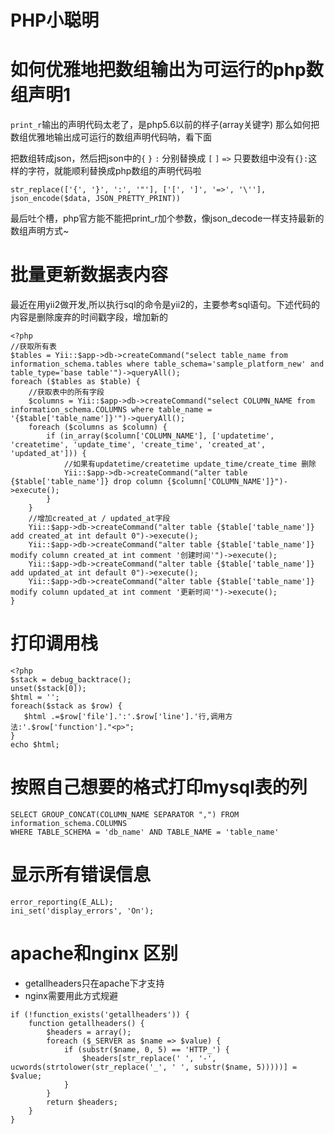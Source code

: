 # PHP小聪明

# 如何优雅地把数组输出为可运行的php数组声明1
`print_r`输出的声明代码太老了，是php5.6以前的样子(array关键字)
那么如何把数组优雅地输出成可运行的数组声明代码呐，看下面

把数组转成json，然后把json中的`{` `}` `:` 分别替换成 `[` `]` `=>`
只要数组中没有`{}:`这样的字符，就能顺利替换成php数组的声明代码啦
```
str_replace(['{', '}', ':', '"'], ['[', ']', '=>', '\''], json_encode($data, JSON_PRETTY_PRINT))
```

最后吐个槽，php官方能不能把print_r加个参数，像json_decode一样支持最新的数组声明方式~

# 批量更新数据表内容
最近在用yii2做开发,所以执行sql的命令是yii2的，主要参考sql语句。下述代码的内容是删除废弃的时间戳字段，增加新的
```
<?php
//获取所有表
$tables = Yii::$app->db->createCommand("select table_name from information_schema.tables where table_schema='sample_platform_new' and table_type='base table'")->queryAll();
foreach ($tables as $table) {
    //获取表中的所有字段
    $columns = Yii::$app->db->createCommand("select COLUMN_NAME from information_schema.COLUMNS where table_name = '{$table['table_name']}'")->queryAll();
    foreach ($columns as $column) {
        if (in_array($column['COLUMN_NAME'], ['updatetime', 'createtime', 'update_time', 'create_time', 'created_at', 'updated_at'])) {
            //如果有updatetime/createtime update_time/create_time 删除
            Yii::$app->db->createCommand("alter table {$table['table_name']} drop column {$column['COLUMN_NAME']}")->execute();
        }
    }
    //增加created_at / updated_at字段
    Yii::$app->db->createCommand("alter table {$table['table_name']} add created_at int default 0")->execute();
    Yii::$app->db->createCommand("alter table {$table['table_name']} modify column created_at int comment '创建时间'")->execute();
    Yii::$app->db->createCommand("alter table {$table['table_name']} add updated_at int default 0")->execute();
    Yii::$app->db->createCommand("alter table {$table['table_name']} modify column updated_at int comment '更新时间'")->execute();
}
```
# 打印调用栈
```
<?php
$stack = debug_backtrace();
unset($stack[0]);
$html = '';
foreach($stack as $row) {
   $html .=$row['file'].':'.$row['line'].'行,调用方法:'.$row['function']."<p>";
}
echo $html;
```

# 按照自己想要的格式打印mysql表的列
```
SELECT GROUP_CONCAT(COLUMN_NAME SEPARATOR ",") FROM information_schema.COLUMNS 
WHERE TABLE_SCHEMA = 'db_name' AND TABLE_NAME = 'table_name'
```

# 显示所有错误信息
```
error_reporting(E_ALL);
ini_set('display_errors', 'On');
```

# apache和nginx 区别
* getallheaders只在apache下才支持
* nginx需要用此方式规避
```
if (!function_exists('getallheaders')) {
    function getallheaders() {
        $headers = array();
        foreach ($_SERVER as $name => $value) {
            if (substr($name, 0, 5) == 'HTTP_') {
                $headers[str_replace(' ', '-', ucwords(strtolower(str_replace('_', ' ', substr($name, 5)))))] = $value;
            }
        }
        return $headers;
    }
}
```
